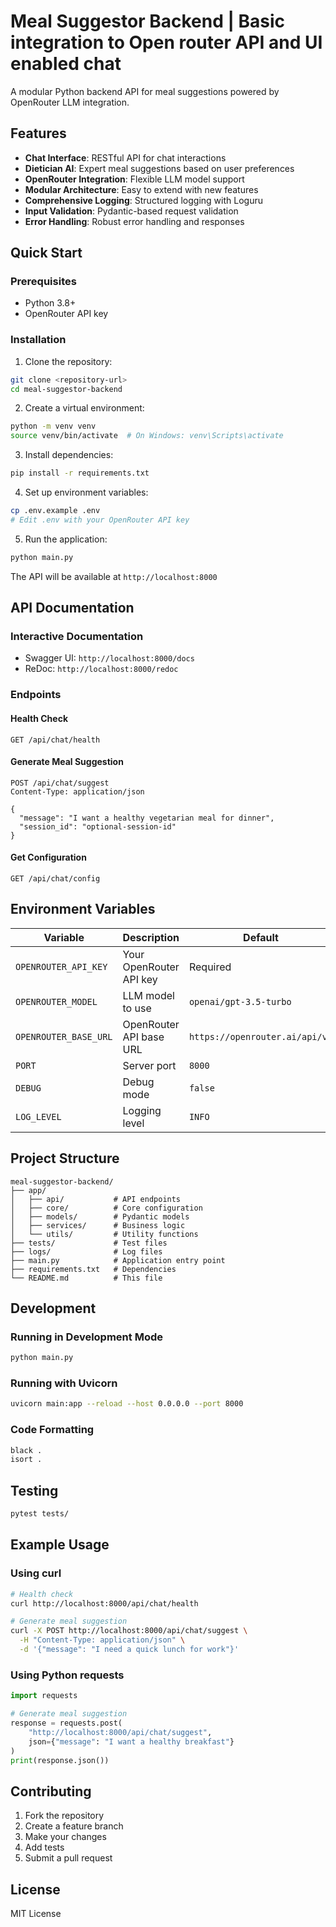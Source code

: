 # Meal Suggestor Backend | Basic integration to Open router API and UI enabled chat

A modular Python backend API for meal suggestions powered by OpenRouter LLM integration.

## Features

- **Chat Interface**: RESTful API for chat interactions
- **Dietician AI**: Expert meal suggestions based on user preferences
- **OpenRouter Integration**: Flexible LLM model support
- **Modular Architecture**: Easy to extend with new features
- **Comprehensive Logging**: Structured logging with Loguru
- **Input Validation**: Pydantic-based request validation
- **Error Handling**: Robust error handling and responses

## Quick Start

### Prerequisites

- Python 3.8+
- OpenRouter API key

### Installation

1. Clone the repository:
```bash
git clone <repository-url>
cd meal-suggestor-backend
```

2. Create a virtual environment:
```bash
python -m venv venv
source venv/bin/activate  # On Windows: venv\Scripts\activate
```

3. Install dependencies:
```bash
pip install -r requirements.txt
```

4. Set up environment variables:
```bash
cp .env.example .env
# Edit .env with your OpenRouter API key
```

5. Run the application:
```bash
python main.py
```

The API will be available at `http://localhost:8000`

## API Documentation

### Interactive Documentation
- Swagger UI: `http://localhost:8000/docs`
- ReDoc: `http://localhost:8000/redoc`

### Endpoints

#### Health Check
```http
GET /api/chat/health
```

#### Generate Meal Suggestion
```http
POST /api/chat/suggest
Content-Type: application/json

{
  "message": "I want a healthy vegetarian meal for dinner",
  "session_id": "optional-session-id"
}
```

#### Get Configuration
```http
GET /api/chat/config
```

## Environment Variables

| Variable | Description | Default |
|----------|-------------|---------|
| `OPENROUTER_API_KEY` | Your OpenRouter API key | Required |
| `OPENROUTER_MODEL` | LLM model to use | `openai/gpt-3.5-turbo` |
| `OPENROUTER_BASE_URL` | OpenRouter API base URL | `https://openrouter.ai/api/v1` |
| `PORT` | Server port | `8000` |
| `DEBUG` | Debug mode | `false` |
| `LOG_LEVEL` | Logging level | `INFO` |

## Project Structure

```
meal-suggestor-backend/
├── app/
│   ├── api/           # API endpoints
│   ├── core/          # Core configuration
│   ├── models/        # Pydantic models
│   ├── services/      # Business logic
│   └── utils/         # Utility functions
├── tests/             # Test files
├── logs/              # Log files
├── main.py            # Application entry point
├── requirements.txt   # Dependencies
└── README.md          # This file
```

## Development

### Running in Development Mode
```bash
python main.py
```

### Running with Uvicorn
```bash
uvicorn main:app --reload --host 0.0.0.0 --port 8000
```

### Code Formatting
```bash
black .
isort .
```

## Testing

```bash
pytest tests/
```

## Example Usage

### Using curl
```bash
# Health check
curl http://localhost:8000/api/chat/health

# Generate meal suggestion
curl -X POST http://localhost:8000/api/chat/suggest \
  -H "Content-Type: application/json" \
  -d '{"message": "I need a quick lunch for work"}'
```

### Using Python requests
```python
import requests

# Generate meal suggestion
response = requests.post(
    "http://localhost:8000/api/chat/suggest",
    json={"message": "I want a healthy breakfast"}
)
print(response.json())
```

## Contributing

1. Fork the repository
2. Create a feature branch
3. Make your changes
4. Add tests
5. Submit a pull request

## License

MIT License
